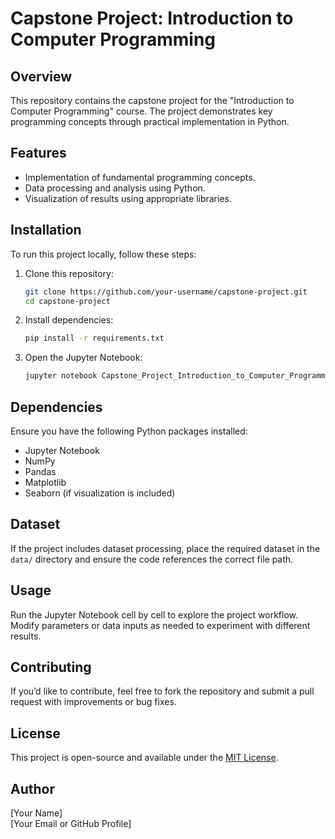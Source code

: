 # Capstone Project: Introduction to Computer Programming

## Overview
This repository contains the capstone project for the "Introduction to Computer Programming" course. The project demonstrates key programming concepts through practical implementation in Python.

## Features
- Implementation of fundamental programming concepts.
- Data processing and analysis using Python.
- Visualization of results using appropriate libraries.

## Installation
To run this project locally, follow these steps:

1. Clone this repository:
   ```bash
   git clone https://github.com/your-username/capstone-project.git
   cd capstone-project
   ```
2. Install dependencies:
   ```bash
   pip install -r requirements.txt
   ```
3. Open the Jupyter Notebook:
   ```bash
   jupyter notebook Capstone_Project_Introduction_to_Computer_Programming.ipynb
   ```

## Dependencies
Ensure you have the following Python packages installed:
- Jupyter Notebook
- NumPy
- Pandas
- Matplotlib
- Seaborn (if visualization is included)

## Dataset
If the project includes dataset processing, place the required dataset in the `data/` directory and ensure the code references the correct file path.

## Usage
Run the Jupyter Notebook cell by cell to explore the project workflow. Modify parameters or data inputs as needed to experiment with different results.

## Contributing
If you’d like to contribute, feel free to fork the repository and submit a pull request with improvements or bug fixes.

## License
This project is open-source and available under the [MIT License](LICENSE).

## Author
[Your Name]  
[Your Email or GitHub Profile]

